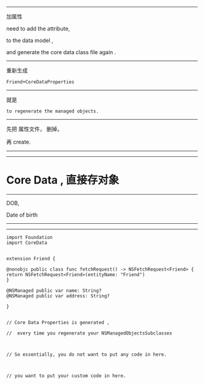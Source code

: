 <hr>

加属性


need to add the attribute,

to the data model ,


and generate the core data class file again .



<hr>


重新生成


    Friend+CoreDataProperties




<hr>


就是 

    to regenerate the managed objects.


<hr>


先把 属性文件， 删掉。

再 create.


<hr>

<hr>




Core Data , 直接存对象
=



<hr>


DOB, 

Date of birth



<hr>






<hr>




    import Foundation
    import CoreData


    extension Friend {

    @nonobjc public class func fetchRequest() -> NSFetchRequest<Friend> {
    return NSFetchRequest<Friend>(entityName: "Friend")
    }

    @NSManaged public var name: String?
    @NSManaged public var address: String?

    }


    // Core Data Properties is generated ,

    //  every time you regenerate your NSManagedObjectsSubclasses



    // So essentially, you do not want to put any code in here.



    // you want to put your custom code in here.



